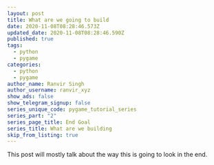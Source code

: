 ```yaml
---
layout: post
title: What are we going to build
date: 2020-11-08T08:28:46.573Z
updated_date: 2020-11-08T08:28:46.590Z
published: true
tags:
  - python
  - pygame
categories:
  - python
  - pygame
author_name: Ranvir Singh
author_username: ranvir_xyz
show_ads: false
show_telegram_signup: false
series_unique_code: pygame_tutorial_series
series_part: "2"
series_page_title: End Goal
series_title: What are we building
skip_from_listing: true
---
```

This post will mostly talk about the way this is going to look in the end.